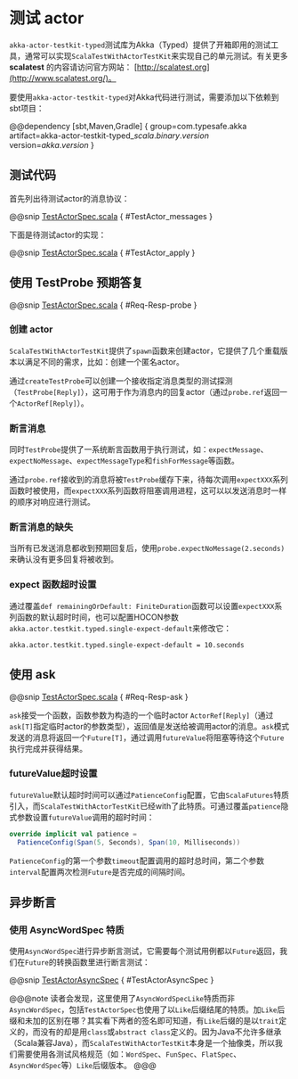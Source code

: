 # 测试 actor

`akka-actor-testkit-typed`测试库为Akka（Typed）提供了开箱即用的测试工具，通常可以实现`ScalaTestWithActorTestKit`来实现自己的单元测试。有关更多 **scalatest** 的内容请访问官方网站： [http://scalatest.org](http://www.scalatest.org/)。

要使用`akka-actor-testkit-typed`对Akka代码进行测试，需要添加以下依赖到sbt项目：

@@dependency [sbt,Maven,Gradle] { group=com.typesafe.akka artifact=akka-actor-testkit-typed_$scala.binary.version$ version=$akka.version$ }

## 测试代码

首先列出待测试actor的消息协议：

@@snip [TestActorSpec.scala](../../../../../cookbook-actor/src/test/scala/cookbook/actor/test/TestActorSpec.scala) { #TestActor_messages }

下面是待测试actor的实现：

@@snip [TestActorSpec.scala](../../../../../cookbook-actor/src/test/scala/cookbook/actor/test/TestActorSpec.scala) { #TestActor_apply }

## 使用 TestProbe 预期答复

@@snip [TestActorSpec.scala](../../../../../cookbook-actor/src/test/scala/cookbook/actor/test/TestActorSpec.scala) { #Req-Resp-probe }

### 创建 actor

`ScalaTestWithActorTestKit`提供了`spawn`函数来创建actor，它提供了几个重载版本以满足不同的需求，比如：创建一个匿名actor。

通过`createTestProbe`可以创建一个接收指定消息类型的测试探测（`TestProbe[Reply]`），这可用于作为消息内的回复actor（通过`probe.ref`返回一个`ActorRef[Reply]`）。

### 断言消息

同时`TestProbe`提供了一系统断言函数用于执行测试，如：`expectMessage`、`expectNoMessage`、`expectMessageType`和`fishForMessage`等函数。

通过`probe.ref`接收到的消息将被`TestProbe`缓存下来，待每次调用`expectXXX`系列函数时被使用，而`expectXXX`系列函数将阻塞调用进程，这可以以发送消息时一样的顺序对响应进行测试。

### 断言消息的缺失

当所有已发送消息都收到预期回复后，使用`probe.expectNoMessage(2.seconds)`来确认没有更多回复将被收到。

### expect 函数超时设置

通过覆盖`def remainingOrDefault: FiniteDuration`函数可以设置`expectXXX`系列函数的默认超时时间，也可以配置HOCON参数`akka.actor.testkit.typed.single-expect-default`来修改它：
```hocon
akka.actor.testkit.typed.single-expect-default = 10.seconds
```

## 使用 ask 

@@snip [TestActorSpec.scala](../../../../../cookbook-actor/src/test/scala/cookbook/actor/test/TestActorSpec.scala) { #Req-Resp-ask }

`ask`接受一个函数，函数参数为构造的一个临时actor `ActorRef[Reply]`（通过`ask[T]`指定临时actor的参数类型），返回值是发送给被调用actor的消息。`ask`模式发送的消息将返回一个`Future[T]`，通过调用`futureValue`将阻塞等待这个`Future`执行完成并获得结果。

### futureValue超时设置

`futureValue`默认超时时间可以通过`PatienceConfig`配置，它由`ScalaFutures`特质引入，而`ScalaTestWithActorTestKit`已经with了此特质。可通过覆盖`patience`隐式参数设置`futureValue`调用的超时时间：
```scala
override implicit val patience = 
  PatienceConfig(Span(5, Seconds), Span(10, Milliseconds))
```

`PatienceConfig`的第一个参数`timeout`配置调用的超时总时间，第二个参数`interval`配置两次检测`Future`是否完成的间隔时间。

## 异步断言

### 使用 AsyncWordSpec 特质

使用`AsyncWordSpec`进行异步断言测试，它需要每个测试用例都以`Future`返回，我们在`Future`的转换函数里进行断言测试：

@@snip [TestActorAsyncSpec](../../../../../cookbook-actor/src/test/scala/cookbook/actor/test/TestActorAsyncSpec.scala) { #TestActorAsyncSpec }

@@@note
读者会发现，这里使用了`AsyncWordSpecLike`特质而非`AsyncWordSpec`，包括`TestActorSpec`也使用了以`Like`后缀结尾的特质。加`Like`后缀和未加的区别在哪？其实看下两者的签名即可知道，有`Like`后缀的是以`trait`定义的，而没有的却是用`class`或`abstract class`定义的。因为Java不允许多继承（Scala兼容Java），而`ScalaTestWithActorTestKit`本身是一个抽像类，所以我们需要使用各测试风格规范（如：`WordSpec`、`FunSpec`、`FlatSpec`、`AsyncWordSpec`等）`Like`后缀版本。
@@@
